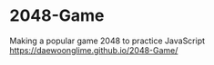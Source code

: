 # 2048-Game
Making a popular game 2048 to practice JavaScript <br />
https://daewoonglime.github.io/2048-Game/
